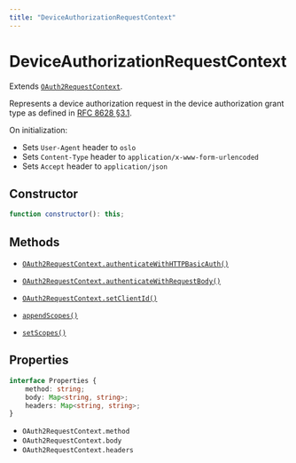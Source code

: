 ```yaml
---
title: "DeviceAuthorizationRequestContext"
---
```


# DeviceAuthorizationRequestContext

Extends [`OAuth2RequestContext`](/reference/main/OAuth2RequestContext).

Represents a device authorization request in the device authorization grant type as defined in [RFC 8628 §3.1](https://datatracker.ietf.org/doc/html/rfc8628#section-3.1).

On initialization:

- Sets `User-Agent` header to `oslo`
- Sets `Content-Type` header to `application/x-www-form-urlencoded`
- Sets `Accept` header to `application/json`

## Constructor

```ts
function constructor(): this;
```

## Methods

- [`OAuth2RequestContext.authenticateWithHTTPBasicAuth()`](/reference/main/OAuth2RequestContext/authenticateWithHTTPBasicAuth)
- [`OAuth2RequestContext.authenticateWithRequestBody()`](/reference/main/OAuth2RequestContext/authenticateWithRequestBody)
- [`OAuth2RequestContext.setClientId()`](/reference/main/OAuth2RequestContext/setClientId)

- [`appendScopes()`](/reference/main/DeviceAuthorizationRequestContext/appendScopes)
- [`setScopes()`](/reference/main/DeviceAuthorizationRequestContext/setScopes)

## Properties

```ts
interface Properties {
	method: string;
	body: Map<string, string>;
	headers: Map<string, string>;
}
```

- `OAuth2RequestContext.method`
- `OAuth2RequestContext.body`
- `OAuth2RequestContext.headers`
